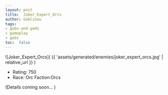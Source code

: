 ```yaml
---
layout: post
title:  Joker_Expert_Orcs
author: Goblinou
tags:
- gobs-and-gods
- gameplay
- gobs
toc:  false
---
```


![Joker_Expert_Orcs]( {{ 'assets/generated/enemies/joker_expert_orcs.jpg' | relative_url }} )
- Rating: 750
- Race: Orc  Faction:Orcs

(Details coming soon... )